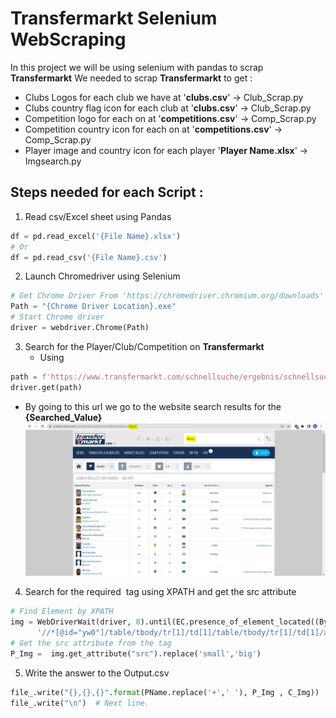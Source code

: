 # Transfermarkt Selenium WebScraping 
In this project we will be using selenium with pandas to scrap **Transfermarkt** 
We needed to scrap **Transfermarkt** to get :
* Clubs Logos for each club we have at '**clubs.csv**'    ->  Club_Scrap.py
* Clubs country flag icon for each club at '**clubs.csv**' ->  Club_Scrap.py
* Competition logo for each on at '**competitions.csv**' ->  Comp_Scrap.py
* Competition country icon for each on at '**competitions.csv**'  ->  Comp_Scrap.py
* Player image and country icon for each player '**Player Name.xlsx**'   ->  Imgsearch.py

## Steps needed for each Script :
1. Read csv/Excel sheet using Pandas 
```python 
df = pd.read_excel('{File Name}.xlsx')
# Or
df = pd.read_csv('{File Name}.csv')
```
2. Launch Chromedriver using Selenium
```python
# Get Chrome Driver From 'https://chromedriver.chromium.org/downloads'
Path = "{Chrome Driver Location}.exe"
# Start Chrome driver
driver = webdriver.Chrome(Path)
```

3. Search for the Player/Club/Competition on  **Transfermarkt** 
    * Using 
  ```python 
path = f'https://www.transfermarkt.com/schnellsuche/ergebnis/schnellsuche?query={CName}'
driver.get(path)
  ```
  * By going to this url we go to the website search results for the **{Searched_Value}** 
![image info](Transfermrkt.PNG)
4. Search for the required <img> tag using XPATH and get the src attribute
```python
# Find Element by XPATH
img = WebDriverWait(driver, 8).until(EC.presence_of_element_located((By.XPATH, \
      '//*[@id="yw0"]/table/tbody/tr[1]/td[1]/table/tbody/tr[1]/td[1]/a/img')) )
# Get the src attribute from the tag
P_Img =  img.get_attribute("src").replace('small','big')

```
5. Write the answer to the Output.csv 
```python
file_.write("{},{},{}".format(PName.replace('+',' '), P_Img , C_Img))
file_.write("\n")  # Next line.  
```




